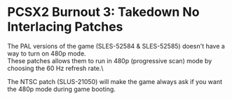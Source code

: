 # PCSX2 Burnout 3: Takedown No Interlacing Patches

The PAL versions of the game (SLES-52584 & SLES-52585) doesn't have a way to turn on 480p mode.\
These patches allows them to run in 480p (progressive scan) mode by choosing the 60 Hz refresh rate.\

The NTSC patch (SLUS-21050) will make the game always ask if you want the 480p mode during game booting.
